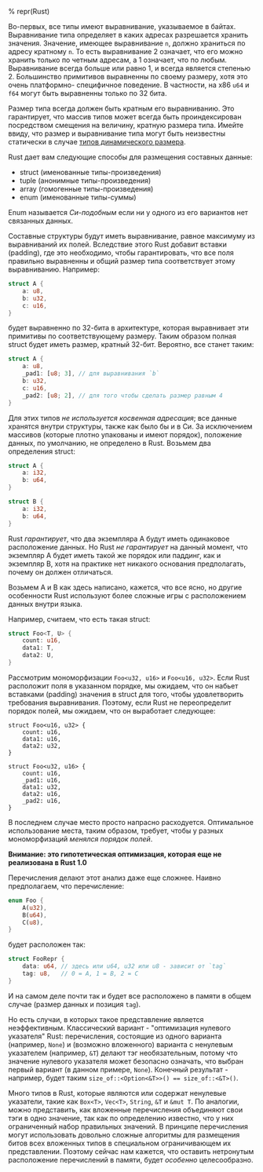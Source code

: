 % repr(Rust)

Во-первых, все типы имеют выравнивание, указываемое в байтах. Выравнивание
типа определяет в каких адресах разрешается хранить значения. Значение, имеющее
выравнивание `n`, должно храниться по адресу кратному `n`. То есть выравнивание
2 означает, что его можно хранить только по четным адресам, а 1 означает, что по
любым. Выравнивание всегда больше или равно 1, и всегда является степенью 2.
Большинство примитивов выравненны по своему размеру, хотя это очень платформно-
специфичное поведение. В частности, на x86 `u64` и `f64` могут быть выравненны
только по 32 бита.

Размер типа всегда должен быть кратным его выравниванию. Это гарантирует, что
массив типов может всегда быть проиндексирован посредством смещения на величину,
кратную  размера типа. Имейте ввиду, что размер и выравнивание типа могут быть
неизвестны статически в случае [типов динамического размера][dst].

Rust дает вам следующие способы для размещения составных данные:

* struct (именованные типы-произведения)
* tuple (анонимные типы-произведения)
* array (гомогенные типы-произведения)
* enum (именованные типы-суммы)

Enum называется *Си-подобным* если ни у одного из его вариантов нет связанных
данных.

Составные структуры будут иметь выравнивание, равное максимуму из выравниваний
их полей. Вследствие этого Rust добавит вставки (padding), где это необходимо,
чтобы гарантировать, что все поля правильно выравненны и общий размер типа
соответствует этому выравниванию. Например:

```rust
struct A {
    a: u8,
    b: u32,
    c: u16,
}
```

будет выравненно по 32-бита в архитектуре, которая выравнивает эти примитивы по
соответствующему размеру. Таким образом полная struct будет иметь размер,
кратный 32-бит. Вероятно, все станет таким:

```rust
struct A {
    a: u8,
    _pad1: [u8; 3], // для выравнивания `b`
    b: u32,
    c: u16,
    _pad2: [u8; 2], // для того чтобы сделать размер равным 4
}
```

Для этих типов *не используется косвенная адресация*; все данные хранятся 
внутри структуры, также как было бы и в Си. За исключением массивов (которые 
плотно упакованы и имеют порядок), положение данных, по умолчанию, не 
определено в Rust. Возьмем два определения struct:

```rust
struct A {
    a: i32,
    b: u64,
}

struct B {
    a: i32,
    b: u64,
}
```

Rust *гарантирует*, что два экземпляра А будут иметь одинаковое расположение
данных. Но Rust *не гарантирует* на данный момент, что экземпляр A будет иметь
такой же порядок или паддинг, как и экземпляр B, хотя на практике нет никакого
основания предполагать, почему он должен отличаться.

Возьмем A и B как здесь написано, кажется, что все ясно, но другие особенности
Rust используют более сложные игры с расположением данных внутри языка.

Например, считаем, что есть такая struct:

```rust
struct Foo<T, U> {
    count: u16,
    data1: T,
    data2: U,
}
```

Рассмотрим мономорфизации `Foo<u32, u16>` и `Foo<u16, u32>`. Если Rust
расположит поля в указанном порядке, мы ожидаем, что он набьет вставками
(padding) значения в struct для того, чтобы удовлетворить требования
выравнивания. Поэтому, если Rust не переопределит порядок полей, мы ожидаем, что
он выработает следующее:

```rust,ignore
struct Foo<u16, u32> {
    count: u16,
    data1: u16,
    data2: u32,
}

struct Foo<u32, u16> {
    count: u16,
    _pad1: u16,
    data1: u32,
    data2: u16,
    _pad2: u16,
}
```

В последнем случае место просто напрасно расходуется. Оптимальное использование
места, таким образом, требует, чтобы у разных мономорфизаций *менялся порядок
полей*.

**Внимание: это гипотетическая оптимизация, которая еще не реализована в Rust 1.0**

Перечисления делают этот анализ даже еще сложнее. Наивно предполагаем, что
перечисление:

```rust
enum Foo {
    A(u32),
    B(u64),
    C(u8),
}
```

будет расположен так:

```rust
struct FooRepr {
    data: u64, // здесь или u64, u32 или u8 - зависит от `tag`
    tag: u8,   // 0 = A, 1 = B, 2 = C
}
```

И на самом деле почти так и будет все расположено в памяти в общем случае (размер
данных и позиция `tag`).

Но есть случаи, в которых такое представление является неэффективным.
Классический вариант - "оптимизация нулевого указателя" Rust: перечисления,
состоящие из одного варианта (например, `None`) и (возможно вложенного) варианта
с ненулевым указателем (например, `&T`) делают тэг необязательным, потому что
значение нулевого указателя может безопасно означать, что выбран первый вариант
(в данном примере, `None`). Конечный результат - например, будет таким
`size_of::<Option<&T>>() == size_of::<&T>()`.

Много типов в Rust, которые являются или содержат ненулевые указатели, такие как
`Box<T>`, `Vec<T>`, `String`, `&T` и `&mut T`. По аналогии, можно представить,
как вложенные  перечисления объединяют свои тэги в одно значение, так как по
определению известно, что у них ограниченный набор правильных значений. В
принципе перечисления могут использовать довольно сложные алгоритмы для
размещения битов всех вложенных типов в специальном ограничивающем их
представлении. Поэтому сейчас нам кажется, что оставить нетронутым расположение
перечислений в памяти, будет *особенно* целесообразно.

[dst]: exotic-sizes.html#dynamically-sized-types-dsts
